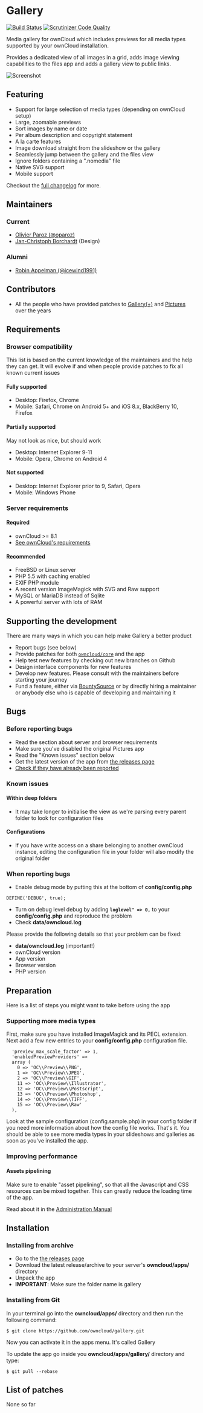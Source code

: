 # Gallery 
[![Build Status](https://travis-ci.org/owncloud/gallery.svg?branch=master)](https://travis-ci.org/owncloud/gallery)
[![Scrutinizer Code Quality](https://scrutinizer-ci.com/g/owncloud/gallery/badges/quality-score.png?b=master)](https://scrutinizer-ci.com/g/owncloud/gallery/?branch=master)

Media gallery for ownCloud which includes previews for all media types supported by your ownCloud installation.

Provides a dedicated view of all images in a grid, adds image viewing capabilities to the files app and adds a gallery view to public links.

![Screenshot](https://oc8demo.interfacloud.com/index.php/s/pvetv4RaIbFhDRb/download)
## Featuring
* Support for large selection of media types (depending on ownCloud setup)
* Large, zoomable previews
* Sort images by name or date
* Per album description and copyright statement
* A la carte features
* Image download straight from the slideshow or the gallery
* Seamlessly jump between the gallery and the files view
* Ignore folders containing a ".nomedia" file
* Native SVG support
* Mobile support

Checkout the [full changelog](CHANGELOG.md) for more.

## Maintainers

### Current
* [Olivier Paroz (@oparoz)](https://github.com/oparoz)
* [Jan-Christoph Borchardt](https://github.com/jancborchardt) (Design)

### Alumni
* [Robin Appelman (@icewind1991)](https://github.com/icewind1991)

## Contributors

* All the people who have provided patches to [Gallery(+)](https://github.com/owncloud/gallery/pulls?q=is%3Apr+is%3Aclosed) and [Pictures](https://github.com/owncloud/gallery-old/pulls?q=is%3Apr+is%3Aclosed) over the years


## Requirements

### Browser compatibility
This list is based on the current knowledge of the maintainers and the help they can get.
It will evolve if and when people provide patches to fix all known current issues

#### Fully supported
* Desktop: Firefox, Chrome
* Mobile: Safari, Chrome on Android 5+ and iOS 8.x, BlackBerry 10, Firefox

#### Partially supported
May not look as nice, but should work

* Desktop: Internet Explorer 9-11
* Mobile: Opera, Chrome on Android 4

#### Not supported
* Desktop: Internet Explorer prior to 9, Safari, Opera
* Mobile: Windows Phone

### Server requirements

#### Required
* ownCloud >= 8.1
* [See ownCloud's requirements](https://doc.owncloud.org/server/8.1/admin_manual/installation/source_installation.html#prerequisites)

#### Recommended
* FreeBSD or Linux server
* PHP 5.5 with caching enabled
* EXIF PHP module
* A recent version ImageMagick with SVG and Raw support
* MySQL or MariaDB instead of Sqlite
* A powerful server with lots of RAM

## Supporting the development

There are many ways in which you can help make Gallery a better product

* Report bugs (see below)
* Provide patches for both [`owncloud/core`](https://github.com/owncloud/core) and the app
* Help test new features by checking out new branches on Github
* Design interface components for new features
* Develop new features. Please consult with the maintainers before starting your journey
* Fund a feature, either via [BountySource](https://www.bountysource.com/teams/interfasys/issues?tracker_ids=9328526) or by directly hiring a maintainer or anybody else who is capable of developing and maintaining it

## Bugs

### Before reporting bugs

* Read the section about server and browser requirements
* Make sure you've disabled the original Pictures app
* Read the "Known issues" section below
* Get the latest version of the app from [the releases page](https://github.com/owncloud/gallery/releases)
* [Check if they have already been reported](https://github.com/owncloud/gallery/issues)

### Known issues

#### Within deep folders

* It may take longer to initialise the view as we're parsing every parent folder to look for configuration files

#### Configurations

* If you have write access on a share belonging to another ownCloud instance, editing the configuration file in your folder will also modify the original folder

### When reporting bugs

* Enable debug mode by putting this at the bottom of **config/config.php**

```
DEFINE('DEBUG', true);
```

* Turn on debug level debug by adding **`loglevel" => 0,`** to your **config/config.php** and reproduce the problem
* Check **data/owncloud.log**

Please provide the following details so that your problem can be fixed:

* **data/owncloud.log** (important!)
* ownCloud version
* App version
* Browser version
* PHP version

## Preparation
Here is a list of steps you might want to take before using the app

### Supporting more media types
First, make sure you have installed ImageMagick and its PECL extension.
Next add a few new entries to your **config/config.php** configuration file.

```
  'preview_max_scale_factor' => 1,
  'enabledPreviewProviders' =>
  array (
    0 => 'OC\\Preview\\PNG',
    1 => 'OC\\Preview\\JPEG',
    2 => 'OC\\Preview\\GIF',
    11 => 'OC\\Preview\\Illustrator',
    12 => 'OC\\Preview\\Postscript',
    13 => 'OC\\Preview\\Photoshop',
    14 => 'OC\\Preview\\TIFF',
    15 => 'OC\\Preview\\Raw'
  ),
```

Look at the sample configuration (config.sample.php) in your config folder if you need more information about how the config file works.
That's it. You should be able to see more media types in your slideshows and galleries as soon as you've installed the app.

### Improving performance

#### Assets pipelining
Make sure to enable "asset pipelining", so that all the Javascript and CSS resources can be mixed together.
This can greatly reduce the loading time of the app.

Read about it in the [Administration Manual](https://doc.owncloud.org/server/8.0/admin_manual/configuration_server/js_css_asset_management_configuration.html)

## Installation

### Installing from archive

* Go to the [the releases page](https://github.com/owncloud/gallery/releases)
* Download the latest release/archive to your server's **owncloud/apps/** directory
* Unpack the app
* **IMPORTANT**: Make sure the folder name is gallery

### Installing from Git

In your terminal go into the **owncloud/apps/** directory and then run the following command:
```
$ git clone https://github.com/owncloud/gallery.git
```

Now you can activate it in the apps menu. It's called Gallery

To update the app go inside you **owncloud/apps/gallery/** directory and type:
```
$ git pull --rebase
```

## List of patches
None so far
